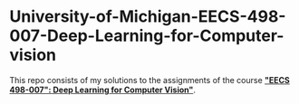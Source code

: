 # University-of-Michigan-EECS-498-007-Deep-Learning-for-Computer-vision
This repo consists of my solutions to the assignments of the course **["EECS 498-007": Deep Learning for Computer Vision"](https://web.eecs.umich.edu/~justincj/teaching/eecs498/FA2020/)**. 
